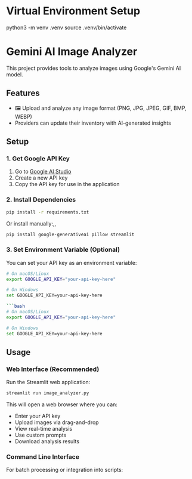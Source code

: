 # Virtual Environment Setup
python3 -m venv .venv
source .venv/bin/activate

# Gemini AI Image Analyzer

This project provides tools to analyze images using Google's Gemini AI model.

## Features

- 🖼️ Upload and analyze any image format (PNG, JPG, JPEG, GIF, BMP, WEBP)
- Providers can update their inventory with AI-generated insights

## Setup

### 1. Get Google API Key

1. Go to [Google AI Studio](https://makersuite.google.com/app/apikey)
2. Create a new API key
3. Copy the API key for use in the application

### 2. Install Dependencies

```bash
pip install -r requirements.txt
```

Or install manually:,,
```bash
pip install google-generativeai pillow streamlit
```

### 3. Set Environment Variable (Optional)

You can set your API key as an environment variable:
```bash
# On macOS/Linux
export GOOGLE_API_KEY="your-api-key-here"

# On Windows
set GOOGLE_API_KEY=your-api-key-here

```bash
# On macOS/Linux
export GOOGLE_API_KEY="your-api-key-here"

# On Windows
set GOOGLE_API_KEY=your-api-key-here
```

## Usage

### Web Interface (Recommended)

Run the Streamlit web application:

```bash
streamlit run image_analyzer.py
```

This will open a web browser where you can:
- Enter your API key
- Upload images via drag-and-drop
- View real-time analysis
- Use custom prompts
- Download analysis results

### Command Line Interface

For batch processing or integration into scripts:
